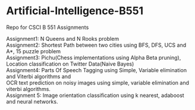 # Artificial-Intelligence-B551

Repo for CSCI B 551 Assignments

Assignment1: N Queens and N Rooks problem <br/>
Assignment2: Shortest Path between two cities using BFS, DFS, UCS and A*, 15 puzzle problem<br/>
Assignment3: Pichu(Chess implementations using Alpha Beta pruning), Location classification on Twitter Data(Naive Bayes)<br/>
Assignment4: Parts Of Speech Tagging using Simple, Variable elimination and Viterbi algorithms and <br/>
             OCR text prediction on noisy images using simple, variable elimination and viterbi algorithms.<br/>
Assignment 5: Image orientation classification using k nearest, adaboost and neural networks.<br/>
    
